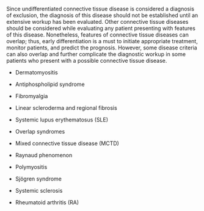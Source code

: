 Since undifferentiated connective tissue disease is considered a diagnosis of exclusion, the diagnosis of this disease should not be established until an extensive workup has been evaluated. Other connective tissue diseases should be considered while evaluating any patient presenting with features of this disease. Nonetheless, features of connective tissue diseases can overlap; thus, early differentiation is a must to initiate appropriate treatment, monitor patients, and predict the prognosis. However, some disease criteria can also overlap and further complicate the diagnostic workup in some patients who present with a possible connective tissue disease.

- Dermatomyositis

- Antiphospholipid syndrome

- Fibromyalgia

- Linear scleroderma and regional fibrosis

- Systemic lupus erythematosus (SLE)

- Overlap syndromes

- Mixed connective tissue disease (MCTD)

- Raynaud phenomenon

- Polymyositis

- Sjögren syndrome

- Systemic sclerosis

- Rheumatoid arthritis (RA)